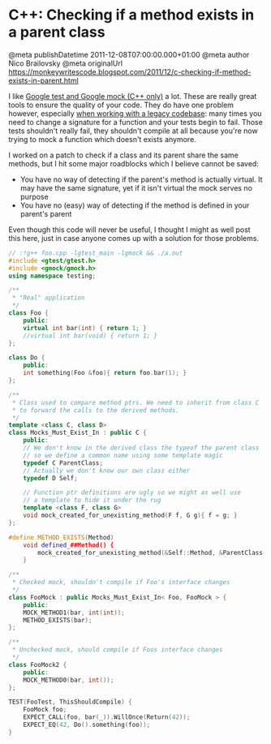# C++: Checking if a method exists in a parent class

@meta publishDatetime 2011-12-08T07:00:00.000+01:00
@meta author Nico Brailovsky
@meta originalUrl https://monkeywritescode.blogspot.com/2011/12/c-checking-if-method-exists-in-parent.html

I like [Google test and Google mock (C++ only)](/md_blog/2009/0602_TestingampmockingC.md) a lot. These are really great tools to ensure the quality of your code. They do have one problem however, especially [when working with a legacy codebase](/md_blog/2009/1023_Retrofittingunittestsforlegacycode.md): many times you need to change a signature for a function and your tests begin to fail. Those tests shouldn't really fail, they shouldn't compile at all because you're now trying to mock a function which doesn't exists anymore.

I worked on a patch to check if a class and its parent share the same methods, but I hit some major roadblocks which I believe cannot be saved:

* You have no way of detecting if the parent's method is actually virtual. It may have the same signature, yet if it isn't virtual the mock serves no purpose
* You have no (easy) way of detecting if the method is defined in your parent's parent

Even though this code will never be useful, I thought I might as well post this here, just in case anyone comes up with a solution for those problems.

```c++
// :!g++ foo.cpp -lgtest_main -lgmock && ./a.out
#include <gtest/gtest.h>
#include <gmock/gmock.h>
using namespace testing;

/**
 * "Real" application
 */
class Foo {
	public:
	virtual int bar(int) { return 1; }
	//virtual int bar(void) { return 1; }
};

class Do {
	public:
	int something(Foo &foo){ return foo.bar(1); }
};

/**
 * Class used to compare method ptrs. We need to inherit from class C
 * to forward the calls to the derived methods.
 */
template <class C, class D>
class Mocks_Must_Exist_In : public C {
	public:
	// We don't know in the derived class the typeof the parent class
	// so we define a common name using some template magic
	typedef C ParentClass;
	// Actually we don't know our own class either
	typedef D Self;

	// Function ptr definitions are ugly so we might as well use
	// a template to hide it under the rug
	template <class F, class G>
	void mock_created_for_unexisting_method(F f, G g){ f = g; }
};

#define METHOD_EXISTS(Method)
	void defined_##Method() {
		mock_created_for_unexisting_method(&Self::Method, &ParentClass::Method);
	}

/**
 * Checked mock, shouldn't compile if Foo's interface changes
 */
class FooMock : public Mocks_Must_Exist_In< Foo, FooMock > {
	public:
	MOCK_METHOD1(bar, int(int));
	METHOD_EXISTS(bar);
};

/**
 * Unchecked mock, should compile if Foos interface changes
 */
class FooMock2 {
	public:
	MOCK_METHOD0(bar, int());
};

TEST(FooTest, ThisShouldCompile) {
	FooMock foo;
	EXPECT_CALL(foo, bar(_)).WillOnce(Return(42));
	EXPECT_EQ(42, Do().something(foo));
}

```

